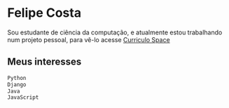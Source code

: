 # Felipe Costa
Sou estudante de ciência da computação, e atualmente estou trabalhando num projeto pessoal, para vê-lo acesse [Curriculo Space](curriculo.space)

## Meus interesses

```bash
Python
Django
Java
JavaScript

```



<!---
felip3costa/felip3costa is a ✨ special ✨ repository because its `README.md` (this file) appears on your GitHub profile.
You can click the Preview link to take a look at your changes.
--->
